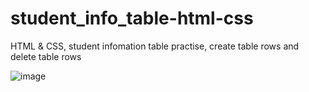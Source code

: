 # student_info_table-html-css
HTML &amp; CSS, student infomation table practise, create table rows and delete table rows


![image](https://user-images.githubusercontent.com/65228128/147529370-dae7de0d-ac14-4e21-9cd8-144ba56b4cdf.png)
